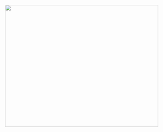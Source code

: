
<img src="https://user-images.githubusercontent.com/114225974/208909351-d5a10fbc-ab8e-490e-80ec-4d516322db51.png" width="500" height="400"/>
